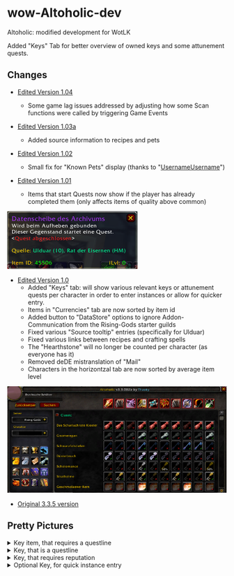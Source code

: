 # wow-Altoholic-dev
Altoholic: modified development for WotLK

Added "Keys" Tab for better overview of owned keys and some attunement quests.
## Changes
- [Edited Version 1.04](https://github.com/telkar-rg/wow-Altoholic-dev/releases/tag/t1.04)
  - Some game lag issues addressed by adjusting how some Scan functions were called by triggering Game Events

- [Edited Version 1.03a](https://github.com/telkar-rg/wow-Altoholic-dev/releases/tag/t1.03a)
  - Added source information to recipes and pets
    
- [Edited Version 1.02](https://github.com/telkar-rg/wow-Altoholic-dev/releases/tag/t1.02)
  - Small fix for "Known Pets" display (thanks to "[UsernameUsername](https://www.rising-gods.de/forum/63-programmiererecke/830273-addon-altoholic-haustier-info.html)") 

- [Edited Version 1.01](https://github.com/telkar-rg/wow-Altoholic-dev/releases/tag/t1.01)
  - Items that start Quests now show if the player has already completed them (only affects items of quality above common)

![The new "Keys" tab](https://github.com/telkar-rg/wow-Altoholic-dev/blob/main/_img/10.png?raw=true)

- [Edited Version 1.0](https://github.com/telkar-rg/wow-Altoholic-dev/releases/tag/t1.0)
  - Added "Keys" tab: will show various relevant keys or attunement quests per character in order to enter instances or allow for quicker entry.
  - Items in "Currencies" tab are now sorted by item id
  - Added button to "DataStore" options to ignore Addon-Communication from the Rising-Gods starter guilds
  - Fixed various "Source tooltip" entries (specifically for Ulduar)
  - Fixed various links between recipes and crafting spells
  - The "Hearthstone" will no longer be counted per character (as everyone has it)
  - Removed deDE mistranslation of "Mail"
  - Characters in the horizontzal tab are now sorted by average item level
  
![The new "Keys" tab](https://github.com/telkar-rg/wow-Altoholic-dev/blob/main/_img/1.png?raw=true)

- [Original 3.3.5 version](https://github.com/telkar-rg/wow-Altoholic-dev/releases/tag/r90)

## Pretty Pictures

<details>
  <summary>Key item, that requires a questline</summary>
  
  ![Mouseover Key Label](https://github.com/telkar-rg/wow-Altoholic-dev/blob/main/_img/8.png?raw=true)
  ![Mouseover Character Item](https://github.com/telkar-rg/wow-Altoholic-dev/blob/main/_img/9.png?raw=true)
</details>

<details>
  <summary>Key, that is a questline</summary>
  
  ![Mouseover Key Label](https://github.com/telkar-rg/wow-Altoholic-dev/blob/main/_img/6.png?raw=true)
  ![Mouseover Character Item](https://github.com/telkar-rg/wow-Altoholic-dev/blob/main/_img/7.png?raw=true)
</details>

<details>
  <summary>Key, that requires reputation</summary>
  
  ![Mouseover Key Label](https://github.com/telkar-rg/wow-Altoholic-dev/blob/main/_img/4.png?raw=true)
  ![Mouseover Character Item](https://github.com/telkar-rg/wow-Altoholic-dev/blob/main/_img/5.png?raw=true)
</details>

<details>
  <summary>Optional Key, for quick instance entry</summary>
  
  ![Mouseover Key Label](https://github.com/telkar-rg/wow-Altoholic-dev/blob/main/_img/2.png?raw=true)
  ![Mouseover Character Item](https://github.com/telkar-rg/wow-Altoholic-dev/blob/main/_img/3.png?raw=true)
</details>
